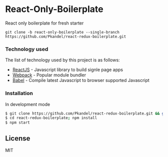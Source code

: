# React-Only-Boilerplate
React only boilerplate for fresh starter

`git clone -b react-only-boilerplate --single-branch https://github.com/Pkandel/react-redux-boilerplate.git`


### Technology used

The list of technology used by this project is as follows:

* [ReactJS] - Javascript library to build signle page apps
* [Webpack] - Popular module bundler
* [Babel] - Compile latest Javascript to browser supported Javascript


### Installation

In development mode
```sh
$ git clone https://github.com/Pkandel/react-redux-boilerplate.git && git checkout react-only-boilerplate
$ cd react-redux-boilerplate; npm install
$ npm start
```
License
----

MIT

   [ReactJs]: <https://facebook.github.io/react/https://facebook.github.io/react/>
   [Webpack]: <https://webpack.js.org/>
   [Babel]: <https://babeljs.io>

